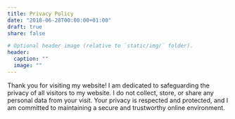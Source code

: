 ```yaml
---
title: Privacy Policy
date: "2018-06-28T00:00:00+01:00"
draft: true
share: false

# Optional header image (relative to `static/img/` folder).
header:
  caption: ""
  image: ""
---
```

Thank you for visiting my website! I am dedicated to safeguarding the privacy of all visitors to my website. I do not collect, store, or share any personal data from your visit. Your privacy is respected and protected, and I am committed to maintaining a secure and trustworthy online environment.

